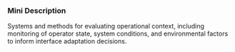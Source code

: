 ### Mini Description

Systems and methods for evaluating operational context, including monitoring of operator state, system conditions, and environmental factors to inform interface adaptation decisions.
